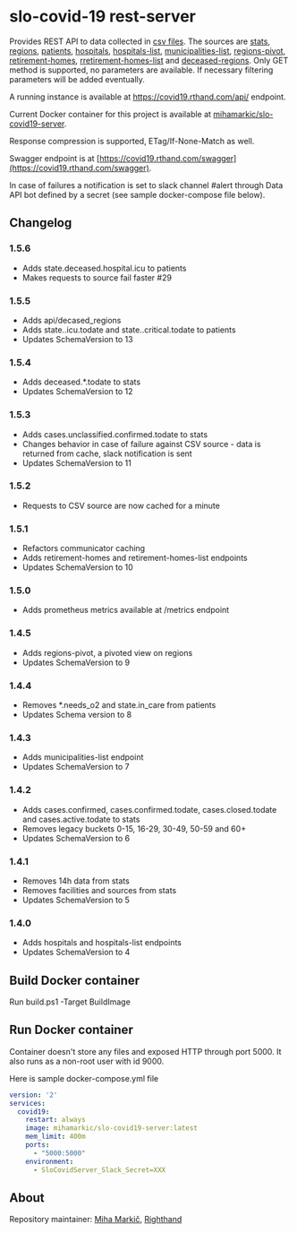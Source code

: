 # slo-covid-19 rest-server
Provides REST API to data collected in [csv files](https://github.com/slo-covid-19/data). The sources are [stats](https://covid19.rthand.com/api/stats), 
[regions](https://covid19.rthand.com/api/regions), [patients](https://covid19.rthand.com/api/patients), 
[hospitals](https://covid19.rthand.com/api/hospitals), [hospitals-list](https://covid19.rthand.com/api/hospitals-list), 
[municipalities-list](https://covid19.rthand.com/api/municipalities-list), [regions-pivot](https://covid19.rthand.com/api/regions-pivot), 
[retirement-homes](https://covid19.rthand.com/api/retirement-homes), [rretirement-homes-list](https://covid19.rthand.com/api/retirement-homes-list) and 
[deceased-regions](https://covid19.rthand.com/api/deceased-regions).
Only GET method is supported, no parameters are available. If necessary filtering parameters will be added eventually.

A running instance is available at https://covid19.rthand.com/api/ endpoint.

Current Docker container for this project is available at [mihamarkic/slo-covid19-server](https://hub.docker.com/r/mihamarkic/slo-covid19-server).

Response compression is supported, ETag/If-None-Match as well.

Swagger endpoint is at [https://covid19.rthand.com/swagger](https://covid19.rthand.com/swagger).

In case of failures a notification is set to slack channel #alert through Data API bot defined by a secret (see sample docker-compose file below).

## Changelog

### 1.5.6

- Adds state.deceased.hospital.icu to patients
- Makes requests to source fail faster #29

### 1.5.5

- Adds api/decased_regions
- Adds state.<hospital>.icu.todate and state.<hospital>.critical.todate to patients
- Updates SchemaVersion to 13

### 1.5.4

- Adds deceased.*.todate to stats
- Updates SchemaVersion to 12

### 1.5.3
   
- Adds cases.unclassified.confirmed.todate to stats
- Changes behavior in case of failure against CSV source - data is returned from cache, slack notification is sent
- Updates SchemaVersion to 11

### 1.5.2

- Requests to CSV source are now cached for a minute

### 1.5.1

- Refactors communicator caching
- Adds retirement-homes and retirement-homes-list endpoints
- Updates SchemaVersion to 10

### 1.5.0
 
- Adds prometheus metrics available at /metrics endpoint

### 1.4.5

- Adds regions-pivot, a pivoted view on regions
- Updates SchemaVersion to 9

### 1.4.4

- Removes *.needs_o2 and state.in_care from patients
- Updates Schema version to 8

### 1.4.3
- Adds municipalities-list endpoint
- Updates SchemaVersion to 7

### 1.4.2

- Adds cases.confirmed, cases.confirmed.todate, cases.closed.todate and cases.active.todate to stats
- Removes legacy buckets 0-15, 16-29, 30-49, 50-59 and 60+
- Updates SchemaVersion to 6

### 1.4.1

- Removes 14h data from stats
- Removes facilities and sources from stats
- Updates SchemaVersion to 5

### 1.4.0

- Adds hospitals and hospitals-list endpoints
- Updates SchemaVersion to 4

## Build Docker container

Run build.ps1 -Target BuildImage

## Run Docker container

Container doesn't store any files and exposed HTTP through port 5000. It also runs as a non-root user with id 9000.

Here is sample docker-compose.yml file

```yaml
version: '2'
services:
  covid19:
    restart: always
    image: mihamarkic/slo-covid19-server:latest
    mem_limit: 400m
    ports:
      - "5000:5000"
    environment:
      - SloCovidServer_Slack_Secret=XXX
```

## About

Repository maintainer: [Miha Markič](https://twitter.com/MihaMarkic), [Righthand](https://blog.rthand.com/)
